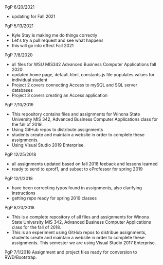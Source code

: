 PgP 6/20/2021
* updating for Fall 2021

PgP 5/13/2021
* Kyle Stay is making me do things correctly
* Let's try a pull request and see what happens
* this will go into effect Fall 2021

PgP 7/8/2020
  * all files for WSU MIS342 Advanced Business Computer Applications fall 2020
  * updated home page, default.html, constants.js file populates values for individual student
  * Project 2 covers connecting Access to mySQL and SQL server databases
  * Project 3 covers creating an Access application

PgP 7/10/2019

   * This repository contains files and assignments for Winona State University MIS 342, Advanced Business Computer Applications class for the fall of 2019.
   * Using GitHub repos to distribute assignments
   * students create and maintain a website in order to complete these assignments.
   * Using Visual Studio 2019 Enterprise.


PgP 12/25/2018
* all assignments updated based on fall 2018 feeback and lessons learned
* ready to send to eprof1, and subset to eProfessor for spring 2019

PgP 12/1/2018
* have been correcting typos found in assignments, also clarifying instructions
* getting repo ready for spring 2019 classes


PgP 8/20/2018
* This is a complete repository of all files and assignments for Winona State University MIS 342, Advanced Business Computer Applications class for the fall of 2018.
* This is an experiment using GitHub repos to distribue assignments, students create and maintain a website in order to complete these assignments.  This semester we are using Visual Studio 2017 Enterprise.

PgP 7/1/2018
Assignment and project files ready for conversion to RWD/Bootstrap. 


